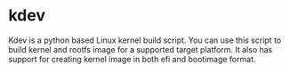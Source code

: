 # kdev
Kdev is a python based Linux kernel build script. You can use this script to build kernel and rootfs image for a supported target platform. It also has support for creating kernel image in both efi and bootimage format.
